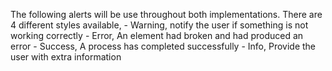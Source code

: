 The following alerts will be use throughout both implementations.
There are 4 different styles available,
    - Warning, notify the user if something is not working correctly
    - Error, An element had broken and had produced an error
    - Success, A process has completed successfully
    - Info, Provide the user with extra information
